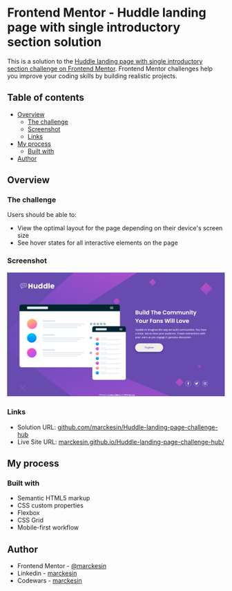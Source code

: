 # Frontend Mentor - Huddle landing page with single introductory section solution

This is a solution to the [Huddle landing page with single introductory section challenge on Frontend Mentor](https://www.frontendmentor.io/challenges/huddle-landing-page-with-a-single-introductory-section-B_2Wvxgi0). Frontend Mentor challenges help you improve your coding skills by building realistic projects.

## Table of contents

- [Overview](#overview)
  - [The challenge](#the-challenge)
  - [Screenshot](#screenshot)
  - [Links](#links)
- [My process](#my-process)
  - [Built with](#built-with)
- [Author](#author)

## Overview

### The challenge

Users should be able to:

- View the optimal layout for the page depending on their device's screen size
- See hover states for all interactive elements on the page

### Screenshot

![](./screenshot.png)

### Links

- Solution URL: [github.com/marckesin/Huddle-landing-page-challenge-hub](https://github.com/marckesin/Huddle-landing-page-challenge-hub)
- Live Site URL: [marckesin.github.io/Huddle-landing-page-challenge-hub/](https://marckesin.github.io/Huddle-landing-page-challenge-hub/)

## My process

### Built with

- Semantic HTML5 markup
- CSS custom properties
- Flexbox
- CSS Grid
- Mobile-first workflow

## Author

- Frontend Mentor - [@marckesin](https://www.frontendmentor.io/profile/marckesin)
- Linkedin - [marckesin](https://www.linkedin.com/in/marckesin)
- Codewars - [marckesin](https://www.codewars.com/users/marckesin)
